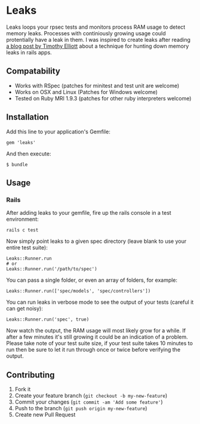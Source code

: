 # Leaks

Leaks loops your rpsec tests and monitors process RAM usage to detect memory leaks. Processes with continiously growing usage could protentially have a leak in them.
I was inspired to create leaks after reading [a blog post by Timothy Elliott](http://holymonkey.com/how-to-find-and-fix-a-memory-leak-in-a-ruby-c-extension.html) about a technique for hunting down memory leaks in rails apps.

## Compatability

- Works with RSpec (patches for minitest and test unit are welcome)
- Works on OSX and Linux (Patches for Windows welcome)
- Tested on Ruby MRI 1.9.3 (patches for other ruby interpreters welcome)

## Installation

Add this line to your application's Gemfile:

    gem 'leaks'

And then execute:

    $ bundle

## Usage

### Rails

After adding leaks to your gemfile, fire up the rails console in a test environment:

```
rails c test
```

Now simply point leaks to a given spec directory (leave blank to use your entire test suite):

```
Leaks::Runner.run
# or
Leaks::Runner.run('/path/to/spec')
```

You can pass a single folder, or even an array of folders, for example:

```
Leaks::Runner.run(['spec/models', 'spec/controllers'])
```

You can run leaks in verbose mode to see the output of your tests (careful it can get noisy):

```
Leaks::Runner.run('spec', true)
```

Now watch the output, the RAM usage will most likely grow for a while. If after a few minutes it's still growing it could be an indication of a problem. Please take note of your test suite size, if your test suite takes 10 minutes to run then be sure to let it run through once or twice before verifying the output.

## Contributing

1. Fork it
2. Create your feature branch (`git checkout -b my-new-feature`)
3. Commit your changes (`git commit -am 'Add some feature'`)
4. Push to the branch (`git push origin my-new-feature`)
5. Create new Pull Request
